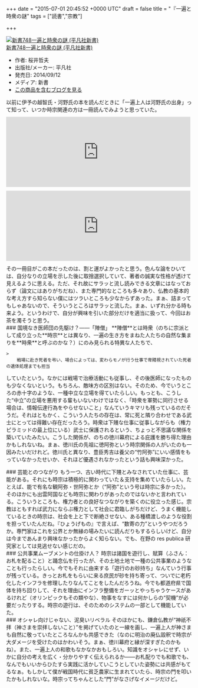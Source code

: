 
+++
date = "2015-07-01 20:45:52 +0000 UTC"
draft = false
title = "『一遍と時衆の謎"
tags = ["読書","宗教"]

+++
<div class="hatena-asin-detail"><a href="http://www.amazon.co.jp/exec/obidos/ASIN/4582857485/bestylesnet-22/"><img src="https://images-fe.ssl-images-amazon.com/images/I/31YTy5vmiUL._SL160_.jpg" class="hatena-asin-detail-image" alt="新書748一遍と時衆の謎 (平凡社新書)" title="新書748一遍と時衆の謎 (平凡社新書)"/></a><div class="hatena-asin-detail-info"><a href="http://www.amazon.co.jp/exec/obidos/ASIN/4582857485/bestylesnet-22/">新書748一遍と時衆の謎 (平凡社新書)</a><ul><li><span class="hatena-asin-detail-label">作者:</span> 桜井哲夫</li><li><span class="hatena-asin-detail-label">出版社/メーカー:</span> 平凡社</li><li><span class="hatena-asin-detail-label">発売日:</span> 2014/09/12</li><li><span class="hatena-asin-detail-label">メディア:</span> 新書</li><li><a href="http://d.hatena.ne.jp/asin/4582857485/bestylesnet-22" target="_blank">この商品を含むブログを見る</a></li></ul></div><div class="hatena-asin-detail-foot"></div></div>以前に伊予の越智氏・河野氏の本を読んだときに「一遍上人は河野氏の出身」って知って、いつか時宗関連の方は一冊読んでみようと思っていた。<iframe src="https://hatenablog-parts.com/embed?url=https%3A%2F%2Fblog.daruyanagi.jp%2Fentry%2F2014%2F11%2F19%2F194114" title="『伊予河野氏と中世瀬戸内世界―戦国時代の西国守護 』 - だるろぐ" class="embed-card embed-blogcard" scrolling="no" frameborder="0" style="display: block; width: 100%; height: 190px; max-width: 500px; margin: 10px 0px;"></iframe><iframe src="https://hatenablog-parts.com/embed?url=https%3A%2F%2Fblog.daruyanagi.jp%2Fentry%2F2014%2F10%2F29%2F040210" title="『古代越智氏の研究』 - だるろぐ" class="embed-card embed-blogcard" scrolling="no" frameborder="0" style="display: block; width: 100%; height: 190px; max-width: 500px; margin: 10px 0px;"></iframe>その一冊目がこの本だったのは、割と運がよかったと思う。色んな論をひいては、自分なりの立場を示した後に取捨選択していて、著者の誠実な性格が透けて見えるように思える。ただ、それ故にサラッと流し読みできる文章にはなっておらず（論文にはありがちだね）、また専門的なところも多々あり、仏教の基本的な考え方すら知らない僕にはツラいところも少なからずあった。まぁ、詰まってもしゃあないので、そういうところはサラッと流した。まぁ、いずれ分かる時も来よう。というわけで、自分が興味を引いた部分だけを適当に扱って、今回はお茶を濁そうと思う。

<div class="section">
    ### 国境なき医師団の先駆け？――「陣僧」
    **陣僧**とは時衆（のちに宗派として成り立った**時宗**とは異なり、一遍の生き方をまねた人たちの自然な集まりを**時衆**と呼ぶのかな？）にのみ見られる特異な人たちで、

    >
        戦場に赴き死者を弔い、場合によっては、変わらモノが行う仕事で卑賤視されていた死者の遺体処理までも担当

    
していたという。なかには戦場で治療活動にも従事し、その後医師になったものも少なくないという。もちろん、敵味方の区別はない。そのため、今でいうところの赤十字のような、一種中立な立場を得ていたらしい。もっとも、こうした“中立”の立場を悪用する輩もいないわけではなく、「時衆を軍勢に同行させる場合は、情報伝達行為をやらせないこと」なんていうキマリも残っているのだそうだ。それはともかく、こういう人たちの存在は、常に死と隣り合わせである武士にとっては得難い存在だったろう。時衆は下賤な仕事に従事しながらも（権力ピラミッドの最上位にいる）武士に保護されるという、ちょっと不思議な関係を築いていたみたい。こうした関係が、のちの徳川幕府による庇護を勝ち得た理由かもしれないね。まぁ、徳川氏の先祖に徳阿弥という時宗関係の人がいたのも一因みたいだけれど。徳川氏と異なり、豊臣秀吉は養父の“竹阿弥”にいい感情をもっていなかったせいか、それほど優遇されなかったという話も興味深かった。

</div>
<div class="section">
    ### 芸能とのつながり
    もう一つ、古い時代に下賤とみなされていた仕事に、芸能がある。それにも時宗は積極的に関わっていた＆支持を集めていたらしい。たとえば、能で有名な観阿弥・世阿弥とか（“阿弥”という号は時宗に多かった）。そのほかにも出雲阿国なども時宗に関わりがあったのではないかと言われている。こういうところも、権力者との良好なつながりを築くのに役立った感じ。宗教はともすれば武力にならぶ権力として社会に君臨しがちだけど、うまく機能しているときの時宗は、社会を上と下で断絶させない、ある種橋渡しのような役割を担っていたんだね。『ひょうげもの』で言えば、“数寄の力”というやつだろうか。専門家はこれを公界とか無縁の場みたいに読んだりもするらしいけど、自分は今まであんまり興味なかったからよく知らない。でも、在野の res publica 研究家としては見逃せない感じだの。

</div>
<div class="section">
    ### 公共事業ムーブメントの仕掛け人？
    時宗は諸国を遊行し、賦算（ふさん：お札を配ること）と踊念仏を行ったが、その土地土地で一種の公共事業のようなことも行ったらしい。今でもそれに由来する「遊行のお砂持ち」なんていう行事が残っている。きっとお札をもらいに来る庶民が砂を持ち寄って、ついでに老朽化したインフラを修理したりなんてことをしたんだろうね。今でも都道府県で国体を持ち回りして、それを理由にインフラ整備をガーッとやっちゃうケースがあるけれど（オリンピックもその類やな）、物事をなすには何かしらの“契機”が必要だったりする。時宗の遊行は、そのためのシステムの一部として機能していた。

</div>
<div class="section">
    ### オシャレ向けじゃない、泥臭いリベラル
    そのほかにも、鎌倉仏教が“神祇不拝（神さまを崇拝しないこと）”を掲げていたのと一線を画し、一遍上人が神さまも自然に敬っていたところなんかも共感できた（なのに明治の廃仏毀釈で時宗が大ダメージを受けたのはかわいそう。まぁ、徳川幕府と縁が深すぎたのかもね）。また、一遍上人の和歌もなかなかおもしろい。知識をオシャレにせず、いかに自分の考えを広く・分かりやすく伝えられるか――お札配りでも和歌でも、なんでもいいからひたすら実践に活かしていこうとしていた姿勢には共感がもてるなぁ。もしかして僕が戦国時代に貧乏農家に生まれていたら、時宗の門を叩いたかもしれないな。時宗ってちゃんとした“門”がなさげなイメージだけど。

</div>

